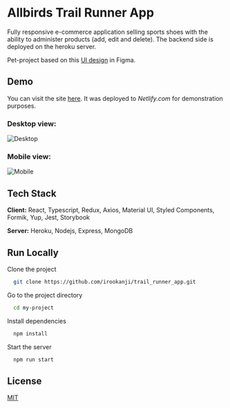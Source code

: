 # Allbirds Trail Runner App

Fully responsive e-commerce application selling sports shoes with the ability to administer products (add, edit and delete).
The backend side is deployed on the heroku server.

Pet-project based on this [UI design](https://www.figma.com/file/mlPuSVMnEwfS1KzgwOd7FU/Allbirds) in Figma.


## Demo
You can visit the site [here](https://trail-running-app.netlify.app/). It was deployed to _Netlify.com_ for demonstration purposes.

### Desktop view:

![Desktop](Allbirds_1.gif)

### Mobile view:

![Mobile](Allbirds_2.gif)

## Tech Stack

**Client:** React, Typescript, Redux, Axios, Material UI, Styled Components, Formik, Yup, Jest, Storybook

**Server:** Heroku, Nodejs, Express, MongoDB



## Run Locally

Clone the project

```bash
  git clone https://github.com/irookanji/trail_runner_app.git
```

Go to the project directory

```bash
  cd my-project
```

Install dependencies

```bash
  npm install
```

Start the server

```bash
  npm run start
```

## License

[MIT](https://choosealicense.com/licenses/mit/)

